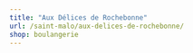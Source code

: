 ```yaml
---
title: "Aux Délices de Rochebonne"
url: /saint-malo/aux-delices-de-rochebonne/
shop: boulangerie
---
```

